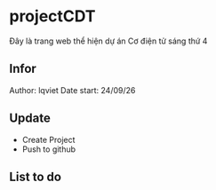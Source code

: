 # projectCDT
Đây là trang web thể hiện dự án Cơ điện tử sáng thứ 4

## Infor
Author: lqviet
Date start: 24/09/26

## Update
- Create Project
- Push to github 

## List to do 

